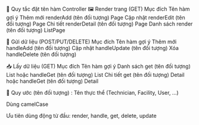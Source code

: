 📘 Quy tắc đặt tên hàm Controller
🖼️ Render trang (GET)
Mục đích	Tên hàm gợi ý
Thêm mới	renderAdd (tên đối tượng) Page
Cập nhật	renderEdit (tên đối tượng) Page
Chi tiết	renderDetail (tên đối tượng) Page
Danh sách	render (tên đối tượng) ListPage

📨 Gửi dữ liệu (POST/PUT/DELETE)
Mục đích	Tên hàm gợi ý
Thêm mới	handleAdd (tên đối tượng) 
Cập nhật	handleUpdate (tên đối tượng) 
Xóa	handleDelete (tên đối tượng) 

📥 Lấy dữ liệu (GET)
Mục đích	Tên hàm gợi ý
Danh sách	get (tên đối tượng) List hoặc handleGet (tên đối tượng) List
Chi tiết	get (tên đối tượng) Detail hoặc handleGet (tên đối tượng) Detail

📌 Quy ước
 (tên đối tượng) : Tên thực thể (Technician, Facility, User, ...)

Dùng camelCase

Ưu tiên dùng động từ đầu: render, handle, get, delete, update